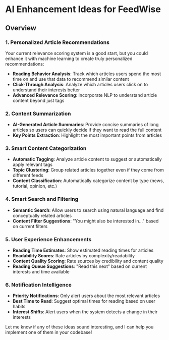 
# AI Enhancement Ideas for FeedWise

## Overview

### 1. Personalized Article Recommendations

Your current relevance scoring system is a good start, but you could enhance it with machine learning to create truly personalized recommendations:

- **Reading Behavior Analysis**: Track which articles users spend the most time on and use that data to recommend similar content
- **Click-Through Analysis**: Analyze which articles users click on to understand their interests better
- **Advanced Relevance Scoring**: Incorporate NLP to understand article content beyond just tags

### 2. Content Summarization

- **AI-Generated Article Summaries**: Provide concise summaries of long articles so users can quickly decide if they want to read the full content
- **Key Points Extraction**: Highlight the most important points from articles

### 3. Smart Content Categorization

- **Automatic Tagging**: Analyze article content to suggest or automatically apply relevant tags
- **Topic Clustering**: Group related articles together even if they come from different feeds
- **Content Classification**: Automatically categorize content by type (news, tutorial, opinion, etc.)

### 4. Smart Search and Filtering

- **Semantic Search**: Allow users to search using natural language and find conceptually related articles
- **Content Filter Suggestions**: "You might also be interested in..." based on current filters

### 5. User Experience Enhancements

- **Reading Time Estimates**: Show estimated reading times for articles
- **Readability Scores**: Rate articles by complexity/readability
- **Content Quality Scoring**: Rate sources by credibility and content quality
- **Reading Queue Suggestions**: "Read this next" based on current interests and time available

### 6. Notification Intelligence

- **Priority Notifications**: Only alert users about the most relevant articles
- **Best Time to Read**: Suggest optimal times for reading based on user habits
- **Interest Shifts**: Alert users when the system detects a change in their interests

Let me know if any of these ideas sound interesting, and I can help you implement one of them in your codebase!